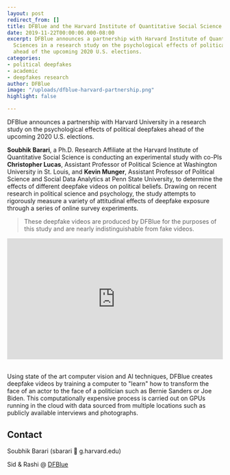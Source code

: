 ```yaml
---
layout: post
redirect_from: []
title: DFBlue and the Harvard Institute of Quantitative Social Science
date: 2019-11-22T00:00:00.000-08:00
excerpt: DFBlue announces a partnership with Harvard Institute of Quantitative Social
  Sciences in a research study on the psychological effects of political deepfakes
  ahead of the upcoming 2020 U.S. elections.
categories:
- political deepfakes
- academic
- deepfakes research
author: DFBlue
image: "/uploads/dfblue-harvard-partnership.png"
highlight: false

---
```

DFBlue announces a partnership with Harvard University in a research study on the psychological effects of political deepfakes ahead of the upcoming 2020 U.S. elections.

**Soubhik Barari**, a Ph.D. Research Affiliate at the Harvard Institute of Quantitative Social Science is conducting an experimental study with co-PIs **Christopher Lucas**, Assistant Professor of Political Science at Washington University in St. Louis, and **Kevin Munger**, Assistant Professor of Political Science and Social Data Analytics at Penn State University, to determine the effects of different deepfake videos on political beliefs. Drawing on recent research in political science and psychology, the study attempts to rigorously measure a variety of attitudinal effects of deepfake exposure through a series of online survey experiments.

> These deepfake videos are produced by DFBlue for the purposes of this study and are nearly indistinguishable from fake videos.

<div style="width:100%;height:0;padding-bottom:56%;position:relative;"><iframe src="https://giphy.com/embed/Xftdp7O1iOzzD94EB4" width="100%" height="100%" style="position:absolute" frameBorder="0" class="giphy-embed" allowFullScreen></iframe></div>

<br />

Using state of the art computer vision and AI techniques, DFBlue creates deepfake videos by training a computer to "learn" how to transform the face of an actor to the face of a politician such as Bernie Sanders or Joe Biden. This computationally expensive process is carried out on GPUs running in the cloud with data sourced from multiple locations such as publicly available interviews and photographs.

## Contact

Soubhik Barari (sbarari 📧 g.harvard.edu)

Sid & Rashi @ [DFBlue](mailto:r@dfblue.com?&cc=s@dfblue.com&subject=Regarding%20Harvard%20Research%20Study "DFBlue email")